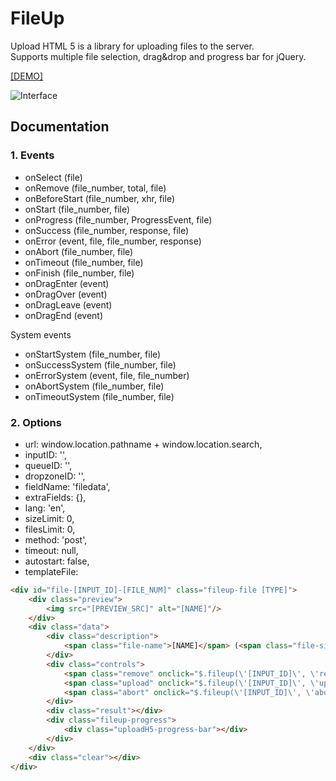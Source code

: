 # FileUp 
Upload HTML 5 is a library for uploading files to the server.  
Supports multiple file selection, drag&drop and progress bar for jQuery.

[[DEMO]](https://shabuninil.github.io/fileup/)

![Interface](https://raw.githubusercontent.com/shabuninil/fileup/gh-pages/preview.png)

## Documentation

### 1. Events

- onSelect (file)
- onRemove (file_number, total, file)
- onBeforeStart (file_number, xhr, file)
- onStart (file_number, file)
- onProgress (file_number, ProgressEvent, file)
- onSuccess (file_number, response, file)
- onError (event, file, file_number, response)
- onAbort (file_number, file)
- onTimeout (file_number, file)
- onFinish (file_number, file)
- onDragEnter (event)
- onDragOver (event)
- onDragLeave (event)
- onDragEnd (event)

System events

- onStartSystem (file_number, file)
- onSuccessSystem (file_number, file)
- onErrorSystem (event, file, file_number)
- onAbortSystem (file_number, file)
- onTimeoutSystem (file_number, file)

### 2. Options

- url: window.location.pathname + window.location.search,
- inputID: '',
- queueID: '',
- dropzoneID: '',
- fieldName: 'filedata',
- extraFields: {},
- lang: 'en',
- sizeLimit: 0,
- filesLimit: 0,
- method: 'post',
- timeout: null,
- autostart: false,
- templateFile:
 
```html
<div id="file-[INPUT_ID]-[FILE_NUM]" class="fileup-file [TYPE]"> 
    <div class="preview"> 
        <img src="[PREVIEW_SRC]" alt="[NAME]"/> 
    </div> 
    <div class="data"> 
        <div class="description"> 
            <span class="file-name">[NAME]</span> (<span class="file-size">[SIZE_HUMAN]</span>) 
        </div> 
        <div class="controls"> 
            <span class="remove" onclick="$.fileup(\'[INPUT_ID]\', \'remove\', \'[FILE_NUM]\');" title="[REMOVE]"></span> 
            <span class="upload" onclick="$.fileup(\'[INPUT_ID]\', \'upload\', \'[FILE_NUM]\');">[UPLOAD]</span> 
            <span class="abort" onclick="$.fileup(\'[INPUT_ID]\', \'abort\', \'[FILE_NUM]\');" style="display:none">[ABORT]</span> 
        </div> 
        <div class="result"></div> 
        <div class="fileup-progress"> 
            <div class="uploadH5-progress-bar"></div> 
        </div> 
    </div> 
    <div class="clear"></div> 
</div>
```
